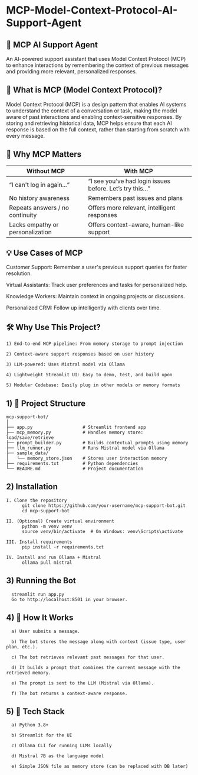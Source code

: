 # MCP-Model-Context-Protocol-AI-Support-Agent

## 🧠 MCP AI Support Agent
An AI-powered support assistant that uses Model Context Protocol (MCP) to enhance interactions by remembering the context of previous messages and providing more relevant, personalized responses.

## 📘 What is MCP (Model Context Protocol)?
Model Context Protocol (MCP) is a design pattern that enables AI systems to understand the context of a conversation or task, making the model aware of past interactions and enabling context-sensitive responses. By storing and retrieving historical data, MCP helps ensure that each AI response is based on the full context, rather than starting from scratch with every message.

## 🧠 Why MCP Matters

| Without MCP                     | With MCP                              |
|----------------------------------|---------------------------------------|
| “I can't log in again...”        | “I see you’ve had login issues before. Let’s try this…” |
| No history awareness             | Remembers past issues and plans      |
| Repeats answers / no continuity  | Offers more relevant, intelligent responses |
| Lacks empathy or personalization | Offers context-aware, human-like support |


## 💡 Use Cases of MCP
Customer Support: Remember a user's previous support queries for faster resolution.

Virtual Assistants: Track user preferences and tasks for personalized help.

Knowledge Workers: Maintain context in ongoing projects or discussions.

Personalized CRM: Follow up intelligently with clients over time.

## 🛠️ Why Use This Project?

    1) End-to-end MCP pipeline: From memory storage to prompt injection
    
    2) Context-aware support responses based on user history
    
    3) LLM-powered: Uses Mistral model via Ollama
    
    4) Lightweight Streamlit UI: Easy to demo, test, and build upon
    
    5) Modular Codebase: Easily plug in other models or memory formats

## 1) 📁 Project Structure

    mcp-support-bot/
    │
    ├── app.py                   # Streamlit frontend app
    ├── mcp_memory.py            # Handles memory store: load/save/retrieve
    ├── prompt_builder.py        # Builds contextual prompts using memory
    ├── llm_runner.py            # Runs Mistral model via Ollama
    ├── sample_data/
    │   └── memory_store.json    # Stores user interaction memory
    ├── requirements.txt         # Python dependencies
    └── README.md                # Project documentation

## 2)  Installation
    
    I. Clone the repository
          git clone https://github.com/your-username/mcp-support-bot.git
          cd mcp-support-bot
    
    II. (Optional) Create virtual environment
          python -m venv venv
          source venv/bin/activate  # On Windows: venv\Scripts\activate

    III. Install requirements
          pip install -r requirements.txt

    IV. Install and run Ollama + Mistral
          ollama pull mistral

## 3) Running the Bot

      streamlit run app.py
      Go to http://localhost:8501 in your browser.

## 4) 🧪 How It Works
      
      a) User submits a message.
      
      b) The bot stores the message along with context (issue type, user plan, etc.).

      c) The bot retrieves relevant past messages for that user.
      
      d) It builds a prompt that combines the current message with the retrieved memory.
      
      e) The prompt is sent to the LLM (Mistral via Ollama).
      
      f) The bot returns a context-aware response.

## 5) 🧬 Tech Stack

      a) Python 3.8+

      b) Streamlit for the UI

      c) Ollama CLI for running LLMs locally

      d) Mistral 7B as the language model

      e) Simple JSON file as memory store (can be replaced with DB later)
